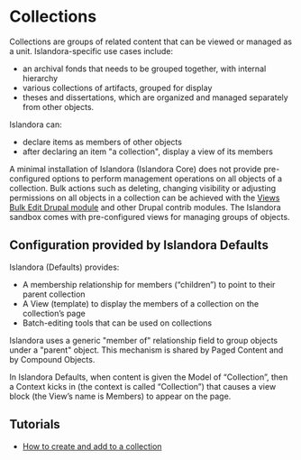 # Collections

Collections are groups of related content that can be viewed or managed as a unit.  Islandora-specific use cases include:

- an archival fonds that needs to be grouped together, with internal hierarchy
- various collections of artifacts, grouped for display
- theses and dissertations, which are organized and managed separately from other objects.

Islandora can:

- declare items as members of other objects
- after declaring an item "a collection", display a view of its members

A minimal installation of Islandora (Islandora Core) does not provide pre-configured options to perform management operations on all objects of a collection. Bulk actions such as deleting, changing visibility or adjusting permissions on all objects in a collection can be achieved with the [Views Bulk Edit Drupal module](https://www.drupal.org/project/views_bulk_edit) and other Drupal contrib modules. The Islandora sandbox comes with pre-configured views for managing groups of objects. 


## Configuration provided by Islandora Defaults
Islandora (Defaults) provides:

- A membership relationship for members (“children”) to point to their parent collection
- A View (template) to display the members of a collection on the collection’s page
- Batch-editing tools that can be used on collections

Islandora uses a generic "member of" relationship field to group objects under a "parent" object. This mechanism is shared by Paged Content and by Compound Objects.

In Islandora Defaults, when content is given the Model of “Collection”, then a Context kicks in (the context is called “Collection”) that causes a view block (the View’s name is Members) to appear on the page. 

## Tutorials

- [How to create and add to a collection](../tutorials/how-to-create-collection.md)
